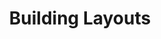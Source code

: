 ---
layout: chapter
title: Building Layouts
slides:

  - class: title-slide
    content: |

      ![Gather Workshops Logo]([[BASE_URL]]/theme/assets/images/gw_logo.png)

      # Building Layouts
      _Design a theme for your site_ 


  - content: |

      ## Page Layout Design

      ![Image of website with header, nav and content area](assets/images/layout-design.svg)

      _This is what our page layout will look like_


    notes: |
  
      We will be designing a very simple page layout.

      At the top of our layout will be a header. This will contain our site heading and menu bar.

      Below the header will be a content section. This will contain all of our content for each page.





  - content: |

      ## Using a Layout

      ![Index page will be used as a template for images page and videos page](assets/images/layout-purpose.svg)

      _We can copy our layout to make more pages_


    notes: |

      Once we have our page layout set up, we will be able to use it to make more pages.

      We will design what our site should look like using our `index.html`, then copy it for each additional page in our website.




  - content: |

      ![CloudCannon lets you edit and preview your website](assets/images/cloudcannon.svg)

      _Cloud Cannon lets us edit our code and preview our site_

    notes: |
  
      Cloud Cannon is an online website editor. We will use it to edit our code and also see a live preview of what it looks like.

      It's a free service and you can even log in from home.





  - content: |

      ## Create a New Project

      ![Create a new project](assets/images/cloudcannon-create.gif){:width="100%"}

      _In CloudCannon, click "Create Site" and make a project_

    notes: |
  
      You should already have a CloudCannon account set up. If not, create one now.

      Log in to CloudCannon and create a new project.

      Name your project whatever you like, for example "My Website".




  - content: |

      ## Site Template

      ![](assets/images/template.png){:width="100%"}

      _We will create images, index and style in our project folder_

    notes: |
  
      Congratulations, you now have a brand new empty website! 

      We need to add two files and one folder to our Cloud Cannon dashboard.

      Once we are done, we will have `index.html`, `style.css` and an `images` folder.




  - content: |

      ## Template Files


      - ![Folder Icon](assets/images/folder.svg){:width="50%"}
        **images**
        All your images go in this folder.
      - ![HTML File Icon](assets/images/html-file.svg){:width="50%"}
        **index.html**
        HTML code for your home page.
      - ![CSS File Icon](assets/images/css-file.svg){:width="50%"}
        **style.css**
        CSS code for your whole website.
      {:.flex-list}


    notes: |
  
      The `images` folder is where you should upload any images you want to use in your website.

      The `index.html` contains all the HTML code for your home page. If you want to add content to your home page, you would edit this file.

      The `style.css` contains all the CSS code for your whole website. If you want to change how anything looks on any page, you would edit this file.




  - content: |

      ## Create Index Page

      ![Create a new file](assets/images/cloudcannon-html-new.gif){:width="100%"}

      _Create index.html in your dashboard_

    notes: |

      In your dashboard, click "Create File" and call it `index.html`.

      The `index` page is where you put all of the HTML code for your website's home page.

      Your home page needs to be called `index.html` so that your web browser can load it automatically.

      When you add more pages, you can call the extra ones whatever you like, but your home page should always be called `index.html`!




  - content: |

      ## Index Page Starter Code

      ```html
      <!DOCTYPE html>
      <html>

          <!-- head only used by the browser -->
          <head>
              <title>My Page Title</title>
              <link rel="stylesheet" href="style.css">
          </head>

          <!-- body contains the visible page content -->
          <body>
              <!-- My HTML Code Goes Here-->
          </body>
      
      </html>
      ```

      Copy this HTML code into your index.html
      {:.checkpoint}


    notes: |

      Click on your `index.html` to open it up.

      Click on the "Code Editor" button at the top right of CloudCannon. This opens the code editor screen for your page.

      Copy the code from this slide into your code editor and save.

      The first line contains the `doctype` - this tells your web browser that the file is an web page using the latest version of HTML.

      The opening and closing `html` tags wrap around all of the html code in the page.


  - content: |

      ## HTML Head

      ```html
      <!DOCTYPE html>
      <html>

          <!-- head only used by the browser -->
          <head>
              <title>My Page Title</title>
              <link rel="stylesheet" href="style.css">
          </head>

          <!-- body contains the visible page content -->
          <body>
              <!-- My HTML Code Goes Here-->
          </body>
      
      </html>
      ```
      {:data-line="1-4, 9-15"}

      _The head contains a browser tab **title** and a CSS file **link**_


    notes: |

      The `head` section of a web page contains information about your page. It _doesn't_ contain anything which is actually visible on the page.

      Be careful, `head` and `header` are two very different tags!

      The `title` is what shows up in your browser tab.

      The `link` is to the stylesheet which will contain our CSS code.

      You won't be able to see your title in CloudCannon.



  - content: |

      ## HTML Body

      ```html
      <!DOCTYPE html>
      <html>

          <!-- head only used by the browser -->
          <head>
              <title>My Page Title</title>
              <link rel="stylesheet" href="style.css">
          </head>

          <!-- body contains the visible page content -->
          <body>
              <!-- My HTML Code Goes Here-->
          </body>
      
      </html>
      ```
      {:data-line="1-10, 14-15"}

      _All of our page content HTML goes between the body tags_

    notes: |

      Further down your `index.html` you will find the body tags.

      Everything we want to be visible on our page will go between these two tags.

      All HTML code you add to your page should go _after_ the opening body tag and _before_ the closing body tag.

      There are some special cases, but if they come up the instructions will make it very clear.



  - content: |

      ## Create Stylesheet

      ![New CSS File](assets/images/cloudcannon-css-new.gif){:width="100%"}

      _Create style.css in your dashboard_

    notes: |

      In your dashboard, click "Create File" and call it `style.css`.

      The `style.css` file is where you put all of the CSS code for your whole website. All of your website's pages share a single CSS file.

      When you add more pages you don't need to add any more CSS files. The same design rules should apply to all pages in your website, so they can be shared.




  - content: |

      ## Choose a Background Type


      - ![Ravens Tile](assets/images/ravens-tile.gif){:height="220"}
        **Tiled**
        A smaller image which repeats
        to fill the whole page.
      - ![Full-Screen](assets/images/tree-cover.jpg){:height="220"}
        **Full-screen**
        A large image which stretches
        to fill the whole page.
      {:.flex-list}

      _Right-click an image and "Save Image As..."_


    notes: |

      A page background can really set the tone of a website, so let's start with that.

      You can choose between a tiled or a full-screen background for your website.

      Download one of the same images from the slide to get started. You can replace it with your own image once you've got it working.

      The next slide has example code for tiled backgrounds, and the slide after it has example code for a full-screen background.

      Choose one or the other for your site.



  - content: |

      ## Upload Background Image

      ![](assets/images/background-image-upload.gif){:width="80%"}

      _Upload the background image to CloudCannon_

    notes: |

      Upload your background image to Cloud Cannon.

      To use an image in our website, it's best if we upload as part of the project.

      If we just link to the image somewhere else on the Internet, there is no guarantee that the owner of the image won't delete it, move it or rename it, which would stop it from showing up on our own website.





  - content: |

      ## Move Background to Images Folder

      ![](assets/images/create-images-folder.gif){:width="80%"}

      _Use the image options to "Move to new folder"_

    notes: |

      All images in our website should be stored in an `images` folder.

      CloudCannon has a design flaw where you can't create an empty folder.

      To get around this, click on your background image's options and choose "Move to new folder".

      Call the new folder "images" - CloudCannon will create the folder and move your background image inside it.




  - content: |

      ## Tiled Background

      If you want a repeating background, use this code.

      Add to your `style.css`:

      ```css
      html {
          background-image: url('images/ravens-tile.gif');
      }
      ```

      Make sure to choose an image which tiles nicely!

    notes: |
      To make a tiled background, we need some very basic CSS.
      
      Put the CSS code for the tiled background into your `style.css` file.
      
      We are adding the background to our `html` element, because that element contains everything else on the page. Adding a background to it will make the background fill up all the space behind everything else on the page.




  - content: |

      ## Full-Screen Background

      If you'd like a full-screen background, use this code.

      Add to your `style.css`:

      ```css
      html {
          background-image: url('images/tree-cover.jpg');
          background-size: cover;
          background-attachment: fixed;
      }
      ```

      Make sure to choose a nice large image!

    notes: |
      To make a full screen background, we need to add two extra lines.

      We still use `background-image` in the same way, but we also add `background-size` and `background-attachment`.

      `background-size: cover;` tells the CSS to `cover` the whole html elements with the picture. It stretches the image to fit.

      `background-attachment: fixed;` tells the CSS to make page content move over top of the background, and keep the background `fixed` in one place. 




  - content: |

      ## Background Ideas

      <iframe height='450' scrolling='no' src='//codepen.io/gatherworkshops/embed/rVzZRp/?height=450&theme-id=16068&default-tab=result' frameborder='no' allowtransparency='true' allowfullscreen='true' style='width: 100%;'>See the Pen <a href='http://codepen.io/gatherworkshops/pen/rVzZRp/'>rVzZRp</a> by Gather Workshops (<a href='http://codepen.io/gatherworkshops'>@gatherworkshops</a>) on <a href='http://codepen.io'>CodePen</a>.
      </iframe>

      _Take a few minutes to make your background_<br>
      _look how you want it._


    notes: |

      There are many ways to use a background to enhance your site.

      You might choose to use a design which is plain or busy, dull or colourful, animated or static.

      Have a think about the theme of your site and what sort of background would suit best.

      The links on this slide have a variety of different image styles you could use.






  - content: |

      ## Header

      ![The header goes at the top of the page. It will be a plain box containing a heading.](assets/images/layout-header.svg)

      _Adding a header to your page_

    notes: |
      Our first layout element will be a header.

      The header goes at the top of the page and generally contains the name of the website.

      It might also contain a "tagline" briefly explaining what the site is for.

      Our header will be a plain box containing a simple heading.




  - content: |

      ## Header Content

      Add to `index.html`, between the `body` tags:

      ```html
      <body>
        <!-- My HTML Code Goes Here-->
        <header class="page-header">
            <h1>My Awesome Website</h1>
        </header>
      </body>
      ```
      {:data-line="1-2,6"}

      You should now see a heading on your page.
      The header box will be invisible until you add CSS.

    notes: |
  
      The `header` element has no styles already associated with it.

      It is pretty much just a see-through box which you can use to contain anything you want.

      Using a header allows us to group together all the elements which are part of the header, for easy styling using CSS.

      Add the header code to the `body` of your page.

      You should change the heading text to suit your site!




  - content: |

      ## Header Design

      Add to your `style.css`:

      ```css
      .page-header {
          background-color: #222222;
          color: #FFFFFF;
          padding: 20px;
      }
      ```

      This code will give your header a dark grey background,
      white text and 20px of spacing around the inside edge.

    notes: |
      Our sample styles show how you can add a background colour to your header, change the text colour, and get the stuff inside the header to be pushed away from the edges a bit.

      You don't have to have a background colour on your header - if you want to get rid of it, just delete that line completely!




  - content: |

      ## Header Ideas

      <iframe height='450' scrolling='no' src='//codepen.io/gatherworkshops/embed/RPLvgb/?height=450&theme-id=16068&default-tab=result' frameborder='no' allowtransparency='true' allowfullscreen='true' style='width: 100%;'>See the Pen <a href='http://codepen.io/gatherworkshops/pen/RPLvgb/'>Header Examples</a> by Gather Workshops (<a href='http://codepen.io/gatherworkshops'>@gatherworkshops</a>) on <a href='http://codepen.io'>CodePen</a>.
      </iframe>

      Take a few minutes to make your header
      look how you want it.

    notes: |
      There are heaps of different header styles you could use.

      Your header could be full width, or centered, or have no background at all.

      It could be tall or small, with big text or little text, it's all up to your imagination!

      The links on this slide have a variety of different header styles you could try out. Click the links to open up the code examples in Codepen.




  - content: |

      ## Content Section

      Add to your `index.html`, on a new line after your closing `</header>` tag:

      ```html
      <header class="page-header">
          <h1>My Awesome Website</h1>
      </header>

      <section class="page-content">

          <h2>Hello there, amazing person!</h2>

          <p>
          This is a site all about my favourite stuff, 
          thanks so much for visiting.
          </p>

      </section>
      ```
      {:data-line="1-4"}

      We will use this `page-content` section on every page,
      but we will change the content inside it for each page.

    notes: |
      A section is just another layout rectangle, like header.

      It has no design by itself, it's just an invisible box to hold content.

      First we will put in some content, then we will design the section.

      Notice that we have given this section a name, or "class".





  - content: |

      ## Content Section Design

      Add to your `style.css`:

      ```css
      .page-content {
          background-color: #222222;
          padding: 30px;
          width: 700px;
          margin: 0 auto;
          margin-top: 30px;

          color: #FFFFFF;
          font-size: 14px;
          line-height: 130%;
      }
      ```

      This code will give you a starting point to begin
      designing your content section.

    notes: |
  
      Our content is on the page, but it is just kind of... floating.

      By adding some CSS, we can make our content section visible and start working on how we'd like it to look.

      In our HTML, we gave our section the class `page-content`, so we can use that name to apply styling from our CSS code.

      The blank line is just to split up the layout stuff from the text design stuff, it doesn't affect the code.




  - content: |

      ## Content Section Ideas

      <iframe height='450' scrolling='no' src='//codepen.io/gatherworkshops/embed/rVzZRp/?height=450&theme-id=16068&default-tab=result' frameborder='no' allowtransparency='true' allowfullscreen='true' style='width: 100%;'>See the Pen <a href='http://codepen.io/gatherworkshops/pen/rVzZRp/'>rVzZRp</a> by Gather Workshops (<a href='http://codepen.io/gatherworkshops'>@gatherworkshops</a>) on <a href='http://codepen.io'>CodePen</a>.
      </iframe>

      _Take a few minutes to make your content section_<br>
      _look how you want it._

    notes: |
      Take some time to tweak the CSS for your content section.

      There are a whole bunch of different design ideas you can play with! Ask a mentor if you've got an idea but you're not sure how to achieve it.





  - content: |

      ![Thumbs Up!]([[BASE_URL]]/theme/assets/images/thumbs-up.svg){: height="200" }

      ## Building Layouts: Complete!

      Now let's add some more sections to our page...

      [Take me to the next chapter!](gallery.html)


    notes: |

      Using HTML and CSS, you've now made
      a whole web page!


---